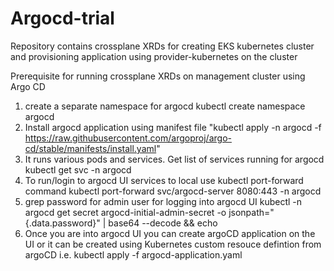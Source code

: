 # Argocd-trial

Repository contains crossplane XRDs for creating EKS kubernetes cluster and provisioning application using 
provider-kubernetes on the cluster

Prerequisite for running crossplane XRDs on management cluster using Argo CD

1. create a separate namespace for argocd
kubectl create namespace argocd
2. Install argocd application using manifest file
"kubectl apply -n argocd -f https://raw.githubusercontent.com/argoproj/argo-cd/stable/manifests/install.yaml"
3. It runs various pods and services. Get list of services running for argocd
kubectl get svc -n argocd
4. To run/login to argocd UI services to local use kubectl port-forward command
kubectl port-forward svc/argocd-server 8080:443 -n argocd
5. grep password for admin user for logging into argocd UI
kubectl -n argocd get secret argocd-initial-admin-secret -o jsonpath="{.data.password}" | base64 --decode && echo
6. Once you are into argocd UI you can create argoCD application on the UI or it can be created using Kubernetes custom resouce defintion from argoCD
 i.e. kubectl apply -f argocd-application.yaml